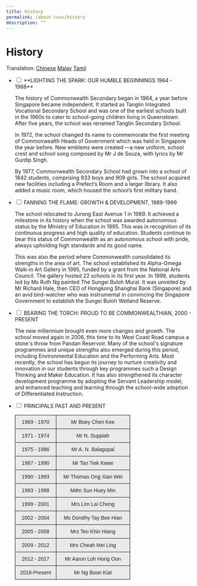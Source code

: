 ```yaml
---
title: History
permalink: /about-cwss/history
description: ""
---
```

History
=======

Translation:&nbsp;[Chinese](https://staging.d2q8d178bncjmq.amplifyapp.com/translation-pages/history-of-commonwealth-cn)&nbsp;[Malay](https://staging.d2q8d178bncjmq.amplifyapp.com/translation-pages/history-of-cwss-ml)&nbsp;[Tamil](https://staging.d2q8d178bncjmq.amplifyapp.com/translation-pages/history-of-cwss-tl)


<ul class="jekyllcodex_accordion">
  <li>
    <input id="accordion1" type="checkbox">
    <label for="accordion1">**LIGHTING THE SPARK: OUR HUMBLE BEGINNINGS 1964 - 1988**</label>
    <div>
      <p>The history of Commonwealth Secondary began in 1964, a year before Singapore became independent. It started as Tanglin Integrated Vocational Secondary School and was one of the earliest schools built in the 1960s to cater to school-going children living in Queenstown. After five years, the school was renamed Tanglin Secondary School.

In 1972, the school changed its name to commemorate the first meeting of Commonwealth Heads of Government which was held in Singapore the year before. New emblems were created —a new uniform, school crest and school song composed by Mr J de Souza, with lyrics by Mr Gurdip Singh.

By 1977, Commonwealth Secondary School had grown into a school of 1842 students, comprising 933 boys and 909 girls. The school acquired new facilities including a Prefect’s Room and a larger library. It also added a music room, which housed the school’s first military band.</p>
    </div>
	</li>  
  <li>
    <input id="accordion2" type="checkbox">
    <label for="accordion2">FANNING THE FLAME: GROWTH &amp; DEVELOPMENT, 1989-1999</label>
    <div>
      <p>The school relocated to Jurong East Avenue 1 in 1989. It achieved a milestone in its history when the school was awarded autonomous status by the Ministry of Education in 1995. This was in recognition of its continuous progress and high quality of education. Students continue to bear this status of Commonwealth as an autonomous school with pride, always upholding high standards and its good name.  
  
This was also the period where Commonwealth consolidated its strengths in the area of art. The school established its Alpha-Omega Walk-in Art Gallery in 1995, funded by a grant from the National Arts Council. The gallery hosted 22 schools in its first year. In 1999, students led by Ms Ruth Ng painted The Sungei Buloh Mural. It was unveiled by Mr Richard Hale, then CEO of Hongkong Shanghai Bank (Singapore) and an avid bird-watcher who was instrumental in convincing the Singapore Government to establish the Sungei Buloh Wetland Reserve.</p>
    </div>
  </li>
  <li>
    <input id="accordion3" type="checkbox">
    <label for="accordion3">BEARING THE TORCH: PROUD TO BE COMMONWEALTHIAN, 2000 - PRESENT</label>
    <div>
      <p>
        The new millennium brought even more changes and growth. The school moved again in 2006, this time to its West Coast Road campus a stone's throw from Pandan Reservoir. Many of the school's signature programmes and unique strengths also emerged during this period, including Environmental Education and the Performing Arts. Most recently, the school has begun its journey to nurture creativity and innovation in our students through key programmes such a Design Thinking and Maker Education. It has also strengthened its character development programme by adopting the Servant Leadership model, and enhanced teaching and learning through the school-wide adoption of Differentiated Instruction.
      </p>
    </div>
  </li>
<li>
    <input id="accordion4" type="checkbox">
    <label for="accordion4">PRINCIPALS PAST AND PRESENT</label>
    <div>
      <p>
      <table style="border-collapse:collapse;border-spacing:0;table-layout: fixed; width: 312px" class="tg"><colgroup><col style="width: 111px"><col style="width: 201px"></colgroup><thead><tr><th style="background-color:#EAEAEA;border-color:black;border-style:solid;border-width:1px;color:#222;font-family:Arial, sans-serif;font-size:14px;font-weight:normal;overflow:hidden;padding:10px 5px;text-align:center;vertical-align:middle;word-break:normal"><span style="color:#222;background-color:#EAEAEA">1969 - 1970</span></th><th style="background-color:#EAEAEA;border-color:black;border-style:solid;border-width:1px;color:#222;font-family:Arial, sans-serif;font-size:14px;font-weight:normal;overflow:hidden;padding:10px 5px;text-align:center;vertical-align:middle;word-break:normal"><span style="color:#222;background-color:#EAEAEA">Mr Boey Chen Kee</span></th></tr></thead><tbody><tr><td style="background-color:#EAEAEA;border-color:black;border-style:solid;border-width:1px;color:#222;font-family:Arial, sans-serif;font-size:14px;overflow:hidden;padding:10px 5px;text-align:center;vertical-align:middle;word-break:normal"><span style="color:#222;background-color:#EAEAEA">1971 - 1974 </span></td><td style="background-color:#EAEAEA;border-color:black;border-style:solid;border-width:1px;color:#222;font-family:Arial, sans-serif;font-size:14px;overflow:hidden;padding:10px 5px;text-align:center;vertical-align:middle;word-break:normal"><span style="color:#222;background-color:#EAEAEA">Mr N. Suppiah </span></td></tr><tr><td style="background-color:#EAEAEA;border-color:black;border-style:solid;border-width:1px;color:#222;font-family:Arial, sans-serif;font-size:14px;overflow:hidden;padding:10px 5px;text-align:center;vertical-align:middle;word-break:normal"><span style="color:#222;background-color:#EAEAEA">1975 - 1986 </span></td><td style="background-color:#EAEAEA;border-color:black;border-style:solid;border-width:1px;color:#222;font-family:Arial, sans-serif;font-size:14px;overflow:hidden;padding:10px 5px;text-align:center;vertical-align:middle;word-break:normal"><span style="color:#222;background-color:#EAEAEA"> Mr A. N. Balagopal</span></td></tr><tr><td style="background-color:#EAEAEA;border-color:black;border-style:solid;border-width:1px;color:#222;font-family:Arial, sans-serif;font-size:14px;overflow:hidden;padding:10px 5px;text-align:center;vertical-align:middle;word-break:normal"><span style="color:#222;background-color:#EAEAEA"> 1987 - 1990 </span></td><td style="background-color:#EAEAEA;border-color:black;border-style:solid;border-width:1px;color:#222;font-family:Arial, sans-serif;font-size:14px;overflow:hidden;padding:10px 5px;text-align:center;vertical-align:middle;word-break:normal"><span style="color:#222;background-color:#EAEAEA">Mr Tan Tiek Kwee </span></td></tr><tr><td style="background-color:#EAEAEA;border-color:black;border-style:solid;border-width:1px;color:#222;font-family:Arial, sans-serif;font-size:14px;overflow:hidden;padding:10px 5px;text-align:center;vertical-align:middle;word-break:normal"><span style="color:#222;background-color:#EAEAEA"> 1990 - 1993</span></td><td style="background-color:#EAEAEA;border-color:black;border-style:solid;border-width:1px;color:#222;font-family:Arial, sans-serif;font-size:14px;overflow:hidden;padding:10px 5px;text-align:center;vertical-align:middle;word-break:normal"><span style="color:#222;background-color:#EAEAEA">Mr Thomas Ong Xian Wei </span></td></tr><tr><td style="background-color:#EAEAEA;border-color:black;border-style:solid;border-width:1px;color:#222;font-family:Arial, sans-serif;font-size:14px;overflow:hidden;padding:10px 5px;text-align:center;vertical-align:middle;word-break:normal"><span style="color:#222;background-color:#EAEAEA"> 1993 - 1998</span></td><td style="background-color:#EAEAEA;border-color:black;border-style:solid;border-width:1px;color:#222;font-family:Arial, sans-serif;font-size:14px;overflow:hidden;padding:10px 5px;text-align:center;vertical-align:middle;word-break:normal"><span style="color:#222;background-color:#EAEAEA">Mdm Sun Huey Min </span></td></tr><tr><td style="background-color:#EAEAEA;border-color:black;border-style:solid;border-width:1px;color:#222;font-family:Arial, sans-serif;font-size:14px;overflow:hidden;padding:10px 5px;text-align:center;vertical-align:middle;word-break:normal"><span style="color:#222;background-color:#EAEAEA"> 1999 - 2001</span></td><td style="background-color:#EAEAEA;border-color:black;border-style:solid;border-width:1px;color:#222;font-family:Arial, sans-serif;font-size:14px;overflow:hidden;padding:10px 5px;text-align:center;vertical-align:middle;word-break:normal"><span style="color:#222;background-color:#EAEAEA">Mrs Lim Lai Cheng </span></td></tr><tr><td style="background-color:#EAEAEA;border-color:black;border-style:solid;border-width:1px;color:#222;font-family:Arial, sans-serif;font-size:14px;overflow:hidden;padding:10px 5px;text-align:center;vertical-align:middle;word-break:normal"><span style="color:#222;background-color:#EAEAEA"> 2002 - 2004</span></td><td style="background-color:#EAEAEA;border-color:black;border-style:solid;border-width:1px;color:#222;font-family:Arial, sans-serif;font-size:14px;overflow:hidden;padding:10px 5px;text-align:center;vertical-align:middle;word-break:normal"><span style="color:#222;background-color:#EAEAEA">Ms Dorothy Tay Bee Hian </span></td></tr><tr><td style="background-color:#EAEAEA;border-color:black;border-style:solid;border-width:1px;color:#222;font-family:Arial, sans-serif;font-size:14px;overflow:hidden;padding:10px 5px;text-align:center;vertical-align:middle;word-break:normal"><span style="color:#222;background-color:#EAEAEA"> 2005 - 2008</span></td><td style="background-color:#EAEAEA;border-color:black;border-style:solid;border-width:1px;color:#222;font-family:Arial, sans-serif;font-size:14px;overflow:hidden;padding:10px 5px;text-align:center;vertical-align:middle;word-break:normal"><span style="color:#222;background-color:#EAEAEA">Mrs Teo Khin Hiang </span></td></tr><tr><td style="background-color:#EAEAEA;border-color:black;border-style:solid;border-width:1px;color:#222;font-family:Arial, sans-serif;font-size:14px;overflow:hidden;padding:10px 5px;text-align:center;vertical-align:middle;word-break:normal"><span style="color:#222;background-color:#EAEAEA"> 2009 - 2012</span></td><td style="background-color:#EAEAEA;border-color:black;border-style:solid;border-width:1px;color:#222;font-family:Arial, sans-serif;font-size:14px;overflow:hidden;padding:10px 5px;text-align:center;vertical-align:middle;word-break:normal"><span style="color:#222;background-color:#EAEAEA">Mrs Cheah Mei Ling </span></td></tr><tr><td style="background-color:#EAEAEA;border-color:black;border-style:solid;border-width:1px;color:#222;font-family:Arial, sans-serif;font-size:14px;overflow:hidden;padding:10px 5px;text-align:center;vertical-align:middle;word-break:normal"><span style="color:#222;background-color:#EAEAEA">2012 - 2017 </span></td><td style="background-color:#EAEAEA;border-color:black;border-style:solid;border-width:1px;color:#222;font-family:Arial, sans-serif;font-size:14px;overflow:hidden;padding:10px 5px;text-align:center;vertical-align:middle;word-break:normal"><span style="color:#222;background-color:#EAEAEA">Mr Aaron Loh Hong Oon </span></td></tr><tr><td style="background-color:#EAEAEA;border-color:black;border-style:solid;border-width:1px;color:#222;font-family:Arial, sans-serif;font-size:14px;overflow:hidden;padding:10px 5px;text-align:center;vertical-align:middle;word-break:normal"><span style="color:#222;background-color:#EAEAEA">2018-Present </span></td><td style="background-color:#EAEAEA;border-color:black;border-style:solid;border-width:1px;color:#222;font-family:Arial, sans-serif;font-size:14px;overflow:hidden;padding:10px 5px;text-align:center;vertical-align:middle;word-break:normal"><span style="color:#222;background-color:#EAEAEA">Mr Ng Boon Kiat </span></td></tr></tbody></table>
       </p>	
     </div>
	</li>
</ul>
